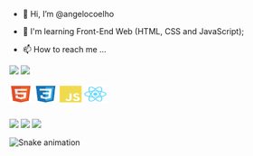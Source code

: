 - 👋 Hi, I’m @angelocoelho

- 👀 I'm learning Front-End Web (HTML, CSS and JavaScript);
<!--- - 🌱 I'm studying Back-End --->
- 📫 How to reach me ...

<!---
angelocoelho/angelocoelho is a ✨ special ✨ repository because its `README.md` (this file) appears on your GitHub profile.
You can click the Preview link to take a look at your changes.
--->
<div> 
  <img height="180em" src="https://github-readme-stats.vercel.app/api?username=angelocoelho&show_icons=true&theme=radical"/>
  <img height="180em" src="https://github-readme-stats.vercel.app/api/top-langs/?username=angelocoelho&layout=compact&langs_count=7&theme=radical"/>
</div>
<div style="display: inline_block"><br>
  <img align="center" alt="angelo-HTML" height="30" width="40" src="https://raw.githubusercontent.com/devicons/devicon/master/icons/html5/html5-original.svg">
  <img align="center" alt="angelo-CSS" height="30" width="40" src="https://raw.githubusercontent.com/devicons/devicon/master/icons/css3/css3-original.svg">
  <img align="center" alt="angelo-Js" height="30" width="40" src="https://raw.githubusercontent.com/devicons/devicon/master/icons/javascript/javascript-plain.svg">
  <img align="center" alt="angelo-React" height="30" width="40" src="https://raw.githubusercontent.com/devicons/devicon/master/icons/react/react-original.svg">
  <!--- <img align="right" alt="Rafa-pic" height="150" style="border-radius:50px;" src="https://media.discordapp.net/attachments/639956127056134178/890373478988013628/Publicacoes_Instagram_1_1.png?width=676&height=676"> --->
</div>

##
##

<div>
  <a href="https://www.instagram.com/angelocoeelho_/" target="_blank"><img src="https://img.shields.io/badge/-Instagram-%23E4405F?style=for-the-badge&logo=instagram&logoColor=white" target="_blank"></a>
 	<!--- <a href="https://discord.gg/wagxzStdcR" target="_blank"><img src="https://img.shields.io/badge/Discord-7289DA?style=for-the-badge&logo=discord&logoColor=white" target="_blank"></a> --->
  <a href = "mailto:https://outlook.live.com/mail/0/"><img src="https://img.shields.io/badge/Microsoft_Outlook-0078D4?style=for-the-badge&logo=microsoft-outlook&logoColor=white" target="_blank"></a>
  <a href="https://www.linkedin.com/in/%C3%A2ngelo-co%C3%AAlho-901a9b136/" target="_blank"><img src="https://img.shields.io/badge/-LinkedIn-%230077B5?style=for-the-badge&logo=linkedin&logoColor=white" target="_blank"></a>
  <!--- <a href="meuEmail" target="_blank"><img src="https://img.shields.io/badge/Slack-4A154B?style=for-the-badge&logo=slack&logoColor=white" target="_blank"></a> --->
  <!--- <a href="telegram" target="_blank"><img src="https://img.shields.io/badge/Telegram-2CA5E0?style=for-the-badge&logo=telegram&logoColor=white" target="_blank"></a> --->
 
  ![Snake animation](https://github.com/angelocoelho/angelocoelho/blob/output/github-contribution-grid-snake.svg)
 </div>
